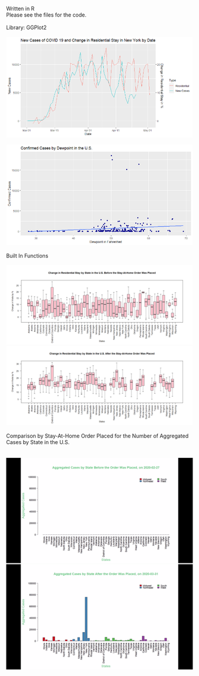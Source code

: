 Written in R  
Please see the files for the code.
<br/>
<br/>
Library: GGPlot2
<br/>
<br/>
![dual line plot with offset, ggplot2](https://github.com/jojuno/EDA/blob/master/new%20cases%20and%20change%20in%20residential%20in%20new%20york%20by%20date%20offset.png)
<br/>
<br/>
![scatterplot, ggplot2](https://github.com/jojuno/EDA/blob/master/confirmed%20cases%20by%20dewpoint%20in%20the%20U.S..png)
<br/>
<br/>
Built In Functions
<br/>
<br/>
![boxplot before order](https://github.com/jojuno/EDA/blob/master/change%20in%20residential%20stay%20by%20state%20in%20the%20U.S.%20before%20the%20stay-at-home%20order%20was%20placed.png) 
![boxplot after order](https://github.com/jojuno/EDA/blob/master/change%20in%20residential%20stay%20by%20state%20in%20the%20U.S.%20after%20the%20stay-at-home%20order%20was%20placed.png) 
<br/>
<br/>
Comparison by Stay-At-Home Order Placed for the Number of Aggregated Cases by State in the U.S.  
<br/>
<br/>
![time series video before order](https://github.com/jojuno/EDA/blob/master/vid%201.gif) ![time series video after order](https://github.com/jojuno/EDA/blob/master/vid%202.gif) 
